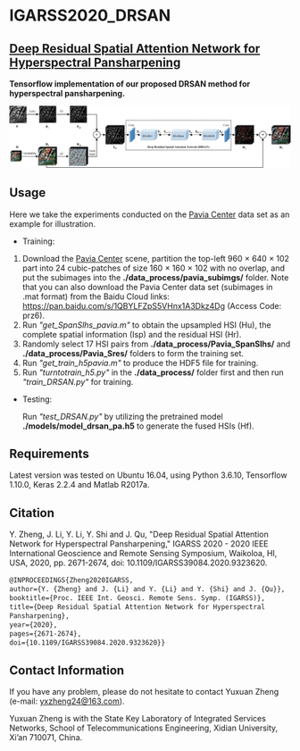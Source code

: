 # IGARSS2020_DRSAN

## [Deep Residual Spatial Attention Network for Hyperspectral Pansharpening](https://ieeexplore.ieee.org/document/9323620)

**Tensorflow implementation of our proposed DRSAN method for hyperspectral pansharpening.**

![Overview](https://github.com/yxzheng24/IGARSS2020_DRSAN/blob/main/Flowchart_IGARSS20.png "Overview of the proposed method for hyperspectral pansharpening.")

## Usage
Here we take the experiments conducted on the [Pavia Center](http://www.ehu.eus/ccwintco/index.php/Hyperspectral_Remote_Sensing_Scenes#Pavia_Centre_scene) data set as an example for illustration.

*   Training:
1.   Download the [Pavia Center](http://www.ehu.eus/ccwintco/index.php/Hyperspectral_Remote_Sensing_Scenes#Pavia_Centre_scene) scene, partition the top-left 960 × 640 × 102 part into 24 cubic-patches of size 160 × 160 × 102 with no overlap, and put the subimages into the __./data_process/pavia_subimgs/__ folder. Note that you can also download the Pavia Center data set (subimages in .mat format) from the Baidu Cloud links: https://pan.baidu.com/s/1QBYLFZpS5VHnx1A3Dkz4Dg (Access Code: prz6).
2.   Run *"get_SpanSlhs_pavia.m"* to obtain the upsampled HSI (Hu), the complete spatial information (Isp) and the residual HSI (Hr).
3.   Randomly select 17 HSI pairs from __./data_process/Pavia_SpanSlhs/__ and __./data_process/Pavia_Sres/__ folders to form the training set.
4.   Run *"get_train_h5pavia.m"* to produce the HDF5 file for training.
5.   Run *"turntotrain_h5.py"* in the __./data_process/__ folder first and then run *"train_DRSAN.py"* for training.

*   Testing: 
    
    Run *"test_DRSAN.py"* by utilizing the pretrained model __./models/model_drsan_pa.h5__ to generate the fused HSIs (Hf).

## Requirements
Latest version was tested on Ubuntu 16.04, using Python 3.6.10, Tensorflow 1.10.0, Keras 2.2.4 and Matlab R2017a.

## Citation
Y. Zheng, J. Li, Y. Li, Y. Shi and J. Qu, "Deep Residual Spatial Attention Network for Hyperspectral Pansharpening," IGARSS 2020 - 2020 IEEE International Geoscience and Remote Sensing Symposium, Waikoloa, HI, USA, 2020, pp. 2671-2674, doi: 10.1109/IGARSS39084.2020.9323620.

    @INPROCEEDINGS{Zheng2020IGARSS,
    author={Y. {Zheng} and J. {Li} and Y. {Li} and Y. {Shi} and J. {Qu}},
    booktitle={Proc. IEEE Int. Geosci. Remote Sens. Symp. (IGARSS)}, 
    title={Deep Residual Spatial Attention Network for Hyperspectral Pansharpening}, 
    year={2020},
    pages={2671-2674},
    doi={10.1109/IGARSS39084.2020.9323620}}


## Contact Information
If you have any problem, please do not hesitate to contact Yuxuan Zheng (e-mail: yxzheng24@163.com).

Yuxuan Zheng is with the State Key Laboratory of Integrated Services Networks, School of Telecommunications Engineering, Xidian University, Xi’an 710071, China.

